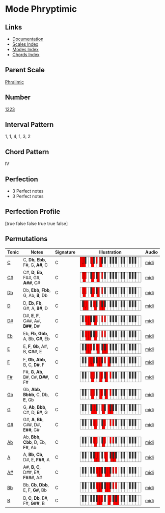 # Mode Phryptimic

## Links

- [Documentation](README.md)
- [Scales Index](Scales.md)
- [Modes Index](Modes.md)
- [Chords Index](Chords.md)

## Parent Scale

[Phralimic](ScalePhralimic.md)

## Number

[1223](https://ianring.com/musictheory/scales/1223)

## Interval Pattern

1, 1, 4, 1, 3, 2

## Chord Pattern

IV

## Perfection

- 3 Perfect notes
- 3 Perfect notes

## Perfection Profile

[true false false true true false]

## Permutations

| Tonic | Notes | Signature | Illustration | Audio |
|-------|-------|-----------|--------------|-------|
| [C](ModeCNaturalPhryptimic.md) | C, **Db**, **Ebb**, F#, G, **A#**, C | C | ![CNaturalPhryptimic](ModeCNaturalPhryptimic.png) | [midi](https://github.com/edipermadi/music/blob/main/docs/ModeCNaturalPhryptimic.mid?raw=true) |
| [C#](ModeCSharpPhryptimic.md) | C#, **D**, **Eb**, F##, G#, **A##**, C# | C | ![CSharpPhryptimic](ModeCSharpPhryptimic.png) | [midi](https://github.com/edipermadi/music/blob/main/docs/ModeCSharpPhryptimic.mid?raw=true) |
| [Db](ModeDFlatPhryptimic.md) | Db, **Ebb**, **Fbb**, G, Ab, **B**, Db | C | ![DFlatPhryptimic](ModeDFlatPhryptimic.png) | [midi](https://github.com/edipermadi/music/blob/main/docs/ModeDFlatPhryptimic.mid?raw=true) |
| [D](ModeDNaturalPhryptimic.md) | D, **Eb**, **Fb**, G#, A, **B#**, D | C | ![DNaturalPhryptimic](ModeDNaturalPhryptimic.png) | [midi](https://github.com/edipermadi/music/blob/main/docs/ModeDNaturalPhryptimic.mid?raw=true) |
| [D#](ModeDSharpPhryptimic.md) | D#, **E**, **F**, G##, A#, **B##**, D# | C | ![DSharpPhryptimic](ModeDSharpPhryptimic.png) | [midi](https://github.com/edipermadi/music/blob/main/docs/ModeDSharpPhryptimic.mid?raw=true) |
| [Eb](ModeEFlatPhryptimic.md) | Eb, **Fb**, **Gbb**, A, Bb, **C#**, Eb | C | ![EFlatPhryptimic](ModeEFlatPhryptimic.png) | [midi](https://github.com/edipermadi/music/blob/main/docs/ModeEFlatPhryptimic.mid?raw=true) |
| [E](ModeENaturalPhryptimic.md) | E, **F**, **Gb**, A#, B, **C##**, E | C | ![ENaturalPhryptimic](ModeENaturalPhryptimic.png) | [midi](https://github.com/edipermadi/music/blob/main/docs/ModeENaturalPhryptimic.mid?raw=true) |
| [F](ModeFNaturalPhryptimic.md) | F, **Gb**, **Abb**, B, C, **D#**, F | C | ![FNaturalPhryptimic](ModeFNaturalPhryptimic.png) | [midi](https://github.com/edipermadi/music/blob/main/docs/ModeFNaturalPhryptimic.mid?raw=true) |
| [F#](ModeFSharpPhryptimic.md) | F#, **G**, **Ab**, B#, C#, **D##**, F# | C | ![FSharpPhryptimic](ModeFSharpPhryptimic.png) | [midi](https://github.com/edipermadi/music/blob/main/docs/ModeFSharpPhryptimic.mid?raw=true) |
| [Gb](ModeGFlatPhryptimic.md) | Gb, **Abb**, **Bbbb**, C, Db, **E**, Gb | C | ![GFlatPhryptimic](ModeGFlatPhryptimic.png) | [midi](https://github.com/edipermadi/music/blob/main/docs/ModeGFlatPhryptimic.mid?raw=true) |
| [G](ModeGNaturalPhryptimic.md) | G, **Ab**, **Bbb**, C#, D, **E#**, G | C | ![GNaturalPhryptimic](ModeGNaturalPhryptimic.png) | [midi](https://github.com/edipermadi/music/blob/main/docs/ModeGNaturalPhryptimic.mid?raw=true) |
| [G#](ModeGSharpPhryptimic.md) | G#, **A**, **Bb**, C##, D#, **E##**, G# | C | ![GSharpPhryptimic](ModeGSharpPhryptimic.png) | [midi](https://github.com/edipermadi/music/blob/main/docs/ModeGSharpPhryptimic.mid?raw=true) |
| [Ab](ModeAFlatPhryptimic.md) | Ab, **Bbb**, **Cbb**, D, Eb, **F#**, Ab | C | ![AFlatPhryptimic](ModeAFlatPhryptimic.png) | [midi](https://github.com/edipermadi/music/blob/main/docs/ModeAFlatPhryptimic.mid?raw=true) |
| [A](ModeANaturalPhryptimic.md) | A, **Bb**, **Cb**, D#, E, **F##**, A | C | ![ANaturalPhryptimic](ModeANaturalPhryptimic.png) | [midi](https://github.com/edipermadi/music/blob/main/docs/ModeANaturalPhryptimic.mid?raw=true) |
| [A#](ModeASharpPhryptimic.md) | A#, **B**, **C**, D##, E#, **F###**, A# | C | ![ASharpPhryptimic](ModeASharpPhryptimic.png) | [midi](https://github.com/edipermadi/music/blob/main/docs/ModeASharpPhryptimic.mid?raw=true) |
| [Bb](ModeBFlatPhryptimic.md) | Bb, **Cb**, **Dbb**, E, F, **G#**, Bb | C | ![BFlatPhryptimic](ModeBFlatPhryptimic.png) | [midi](https://github.com/edipermadi/music/blob/main/docs/ModeBFlatPhryptimic.mid?raw=true) |
| [B](ModeBNaturalPhryptimic.md) | B, **C**, **Db**, E#, F#, **G##**, B | C | ![BNaturalPhryptimic](ModeBNaturalPhryptimic.png) | [midi](https://github.com/edipermadi/music/blob/main/docs/ModeBNaturalPhryptimic.mid?raw=true) |
